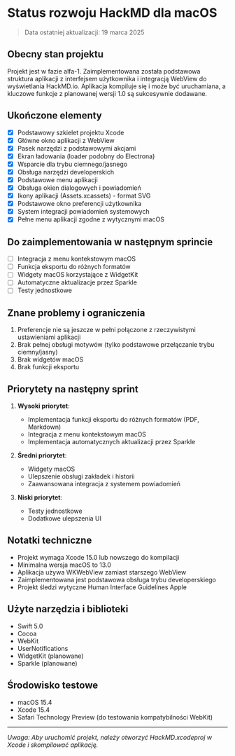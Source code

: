 # Status rozwoju HackMD dla macOS

> Data ostatniej aktualizacji: 19 marca 2025

## Obecny stan projektu

Projekt jest w fazie alfa-1. Zaimplementowana została podstawowa struktura aplikacji z interfejsem użytkownika i integracją WebView do wyświetlania HackMD.io. Aplikacja kompiluje się i może być uruchamiana, a kluczowe funkcje z planowanej wersji 1.0 są sukcesywnie dodawane.

## Ukończone elementy

- [x] Podstawowy szkielet projektu Xcode
- [x] Główne okno aplikacji z WebView
- [x] Pasek narzędzi z podstawowymi akcjami
- [x] Ekran ładowania (loader podobny do Electrona)
- [x] Wsparcie dla trybu ciemnego/jasnego
- [x] Obsługa narzędzi developerskich
- [x] Podstawowe menu aplikacji
- [x] Obsługa okien dialogowych i powiadomień
- [x] Ikony aplikacji (Assets.xcassets) - format SVG
- [x] Podstawowe okno preferencji użytkownika
- [x] System integracji powiadomień systemowych
- [x] Pełne menu aplikacji zgodne z wytycznymi macOS

## Do zaimplementowania w następnym sprincie

- [ ] Integracja z menu kontekstowym macOS
- [ ] Funkcja eksportu do różnych formatów
- [ ] Widgety macOS korzystające z WidgetKit
- [ ] Automatyczne aktualizacje przez Sparkle
- [ ] Testy jednostkowe

## Znane problemy i ograniczenia

1. Preferencje nie są jeszcze w pełni połączone z rzeczywistymi ustawieniami aplikacji
2. Brak pełnej obsługi motywów (tylko podstawowe przełączanie trybu ciemny/jasny)
3. Brak widgetów macOS
4. Brak funkcji eksportu

## Priorytety na następny sprint

1. **Wysoki priorytet**:
   - Implementacja funkcji eksportu do różnych formatów (PDF, Markdown)
   - Integracja z menu kontekstowym macOS
   - Implementacja automatycznych aktualizacji przez Sparkle

2. **Średni priorytet**:
   - Widgety macOS
   - Ulepszenie obsługi zakładek i historii
   - Zaawansowana integracja z systemem powiadomień

3. **Niski priorytet**:
   - Testy jednostkowe
   - Dodatkowe ulepszenia UI

## Notatki techniczne

- Projekt wymaga Xcode 15.0 lub nowszego do kompilacji
- Minimalna wersja macOS to 13.0
- Aplikacja używa WKWebView zamiast starszego WebView
- Zaimplementowana jest podstawowa obsługa trybu developerskiego
- Projekt śledzi wytyczne Human Interface Guidelines Apple

## Użyte narzędzia i biblioteki

- Swift 5.0
- Cocoa
- WebKit
- UserNotifications
- WidgetKit (planowane)
- Sparkle (planowane)

## Środowisko testowe

- macOS 15.4
- Xcode 15.4
- Safari Technology Preview (do testowania kompatybilności WebKit)

---

*Uwaga: Aby uruchomić projekt, należy otworzyć HackMD.xcodeproj w Xcode i skompilować aplikację.*
